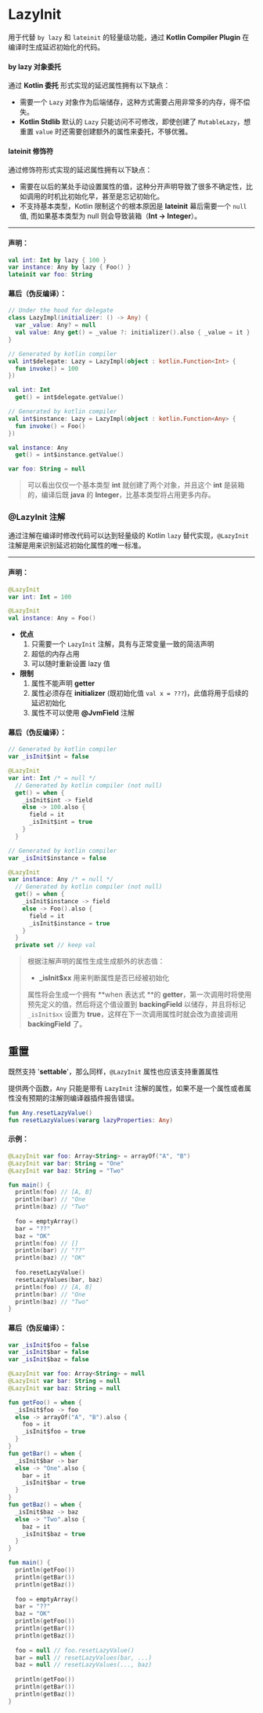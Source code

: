 # LazyInit

用于代替 `by lazy` 和 `lateinit` 的轻量级功能，通过 **Kotlin Compiler Plugin** 在编译时生成延迟初始化的代码。



#### by lazy 对象委托

通过 **Kotlin 委托** 形式实现的延迟属性拥有以下缺点：

- 需要一个 `Lazy` 对象作为后端储存，这种方式需要占用非常多的内存，得不偿失。
- **Kotlin Stdlib** 默认的 `Lazy` 只能访问不可修改，即使创建了 `MutableLazy`，想重置 `value` 时还需要创建额外的属性来委托，不够优雅。



#### lateinit 修饰符

通过修饰符形式实现的延迟属性拥有以下缺点：

- 需要在以后的某处手动设置属性的值，这种分开声明导致了很多不确定性，比如调用的时机比初始化早，甚至是忘记初始化。
- 不支持基本类型，Kotlin 限制这个的根本原因是 **lateinit** 幕后需要一个 `null` 值, 而如果基本类型为 null 则会导致装箱（**Int -> Integer**）。

------

#### 声明：

```kotlin
val int: Int by lazy { 100 }
var instance: Any by lazy { Foo() }
lateinit var foo: String
```

#### 幕后（伪反编译）：

```kotlin
// Under the hood for delegate
class LazyImpl(initializer: () -> Any) {
  var _value: Any? = null
  val value: Any get() = _value ?: initializer().also { _value = it }
}

// Generated by kotlin compiler
val int$delegate: Lazy = LazyImpl(object : kotlin.Function<Int> {
  fun invoke() = 100
})

val int: Int
  get() = int$delegate.getValue()

// Generated by kotlin compiler
val int$instance: Lazy = LazyImpl(object : kotlin.Function<Any> {
  fun invoke() = Foo()
})

val instance: Any
  get() = int$instance.getValue()

var foo: String = null
```

> 可以看出仅仅一个基本类型 **int** 就创建了两个对象，并且这个 **int** 是装箱的，编译后既 **java** 的 **Integer**，比基本类型将占用更多内存。



### @LazyInit 注解

通过注解在编译时修改代码可以达到轻量级的 Kotlin `lazy` 替代实现，`@LazyInit` 注解是用来识别延迟初始化属性的唯一标准。

------

#### 声明：

```kotlin
@LazyInit
var int: Int = 100

@LazyInit
val instance: Any = Foo()
```

- **优点**
  1. 只需要一个 `LazyInit` 注解，具有与正常变量一致的简洁声明
  2. 超低的内存占用
  3. 可以随时重新设置 lazy 值 
- **限制**
  1. 属性不能声明 **getter**
  2. 属性必须存在 **initializer** (既初始化值 `val x = ???`)，此值将用于后续的延迟初始化
  3. 属性不可以使用 **@JvmField** 注解

#### 幕后（伪反编译）：

```kotlin
// Generated by kotlin compiler
var _isInit$int = false

@LazyInit 
var int: Int /* = null */
  // Generated by kotlin compiler (not null)
  get() = when {
    _isInit$int -> field
    else -> 100.also {
      field = it
      _isInit$int = true
    }
  }

// Generated by kotlin compiler
var _isInit$instance = false

@LazyInit
var instance: Any /* = null */
  // Generated by kotlin compiler (not null)
  get() = when {
    _isInit$instance -> field
    else -> Foo().also {
      field = it
      _isInit$instance = true
    }
  }
  private set // keep val
```

> 根据注解声明的属性生成生成额外的状态值：
>
> - **_isInit$xx** 用来判断属性是否已经被初始化
>
> 属性将会生成一个拥有 **when 表达式 **的 **getter**，第一次调用时将使用预先定义的值，然后将这个值设置到 **backingField** 以储存，并且将标记 `_isInit$xx` 设置为 **true**，这样在下一次调用属性时就会改为直接调用 **backingField** 了。

## 重置

既然支持 '**settable**'，那么同样，`@LazyInit` 属性也应该支持重置属性

提供两个函数，`Any` 只能是带有 `LazyInit` 注解的属性，如果不是一个属性或者属性没有预期的注解则编译器插件报告错误。

```kotlin
fun Any.resetLazyValue()
fun resetLazyValues(vararg lazyProperties: Any)
```

#### 示例：

```Kotlin
@LazyInit var foo: Array<String> = arrayOf("A", "B")
@LazyInit var bar: String = "One"
@LazyInit var baz: String = "Two"

fun main() {
  println(foo) // [A, B]
  println(bar) // "One
  println(baz) // "Two"
  
  foo = emptyArray()
  bar = "??"
  baz = "OK"
  println(foo) // []
  println(bar) // "??"
  println(baz) // "OK"
  
  foo.resetLazyValue()
  resetLazyValues(bar, baz)
  println(foo) // [A, B]
  println(bar) // "One
  println(baz) // "Two"
}
```

#### 幕后（伪反编译）：

```Kotlin
var _isInit$foo = false
var _isInit$bar = false
var _isInit$baz = false

@LazyInit var foo: Array<String> = null
@LazyInit var bar: String = null
@LazyInit var baz: String = null

fun getFoo() = when {
  _isInit$foo -> foo
  else -> arrayOf("A", "B").also {
    foo = it
    _isInit$foo = true
  }
}
fun getBar() = when {
  _isInit$bar -> bar
  else -> "One".also {
    bar = it
    _isInit$bar = true
  }
}
fun getBaz() = when {
  _isInit$baz -> baz
  else -> "Two".also {
    baz = it
    _isInit$baz = true
  }
}

fun main() {
  println(getFoo()) 
  println(getBar()) 
  println(getBaz()) 
  
  foo = emptyArray()
  bar = "??"
  baz = "OK"
  println(getFoo())
  println(getBar())
  println(getBaz())
  
  foo = null // foo.resetLazyValue()
  bar = null // resetLazyValues(bar, ...)
  baz = null // resetLazyValues(..., baz)
  
  println(getFoo())
  println(getBar())
  println(getBaz())
}
```



